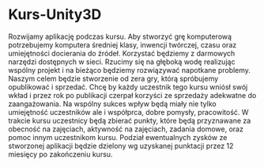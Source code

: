 # Kurs-Unity3D
Rozwijamy aplikację podczas kursu. 
Aby stworzyć grę komputerową potrzebujemy komputera średniej klasy, inwencji twórczej, czasu oraz umiejętności docierania do źródeł. Korzystać będziemy z darmowych narzędzi dostępnych w sieci. Rzucimy się na głęboką wodę realizując wspólny projekt i na bieżąco będziemy rozwiązywać napotkane problemy. Naszym celem będzie stworzenie od zera gry, którą spróbujemy opublikować i sprzedać. Chcę by każdy uczestnik tego kursu wniósł swój wkład i przez rok po publikacji czerpał korzyści ze sprzedaży adekwatne do zaangażowania. Na wspólny sukces wpływ będą miały nie tylko umiejętność uczestników ale i współprca, dobre pomysły, pracowitość. W trakcie kursu uczestnicy będą zbierać punkty, które będą przyznawane za obecność na zajęciach, aktywność na zajęciach, zadania domowe, oraz pomoc innym uczestnikom kursu. Podział ewentualnych zysków ze stworzonej aplikacji będzie dzielony wg uzyskanej punktacji przez 12 miesięcy po zakończeniu kursu.
